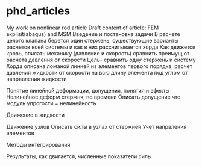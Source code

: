 # phd_articles
My work on nonlinear rod article
Draft content of article:
FEM explisit(abaqus) and MSM
Введение и постановка задачи
В расчете целого клапана берется один стержень, существующие варианты расчетов всей системы и как в них рассчитывается хорда
Как движется кровь, описать механику (давление и скорость) сравнить преимущ от расчета давления от скорости
Цель- сравнить одну стержень и систему
Хорда описана ломаной линией из элементов первого порядка, расчет давления жидкости от скорости на всю длину элемента под углом от направления жидкости

Понятие линейной деформации, допущения, понятия и эфекты
Нелинейное деформ стержня, по времени
Описать допущение что модуль упрогости = нелинейность 

Движение в жидкости

Движение узлов 
Описать силы в узлах от стержней
Учет напрвления элементов

Методы интегрирования

Результаты, как двигается, численные показатели силы
